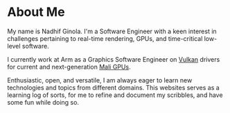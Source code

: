 # About Me

My name is Nadhif Ginola. I'm a Software Engineer with a keen interest in challenges pertaining to real-time rendering, GPUs, and time-critical low-level software.  

I currently work at Arm as a Graphics Software Engineer on [Vulkan](https://www.vulkan.org/) drivers for current and next-generation [Mali GPUs](https://en.wikipedia.org/wiki/Mali_(processor)).

Enthusiastic, open, and versatile, I am always eager to learn new technologies and topics from different domains.
This websites serves as a learning log of sorts, for me to refine and document my scribbles, and have some fun while doing so.
